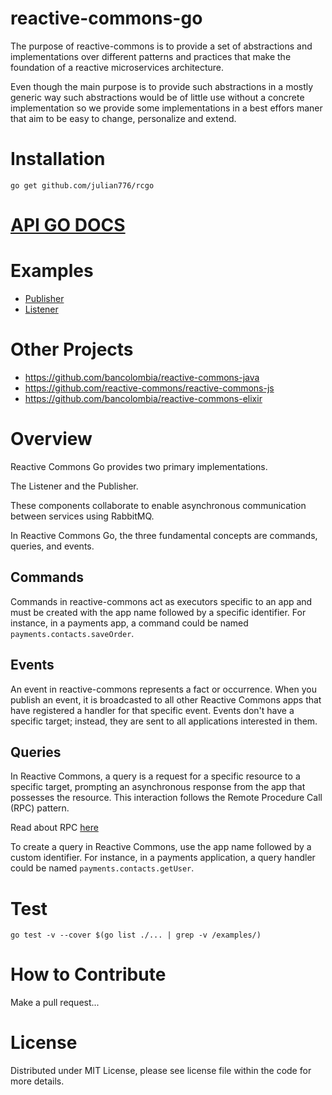 # reactive-commons-go

The purpose of reactive-commons is to provide a set of abstractions and implementations over different patterns and practices that make the foundation of a reactive microservices architecture.

Even though the main purpose is to provide such abstractions in a mostly generic way such abstractions would be of little use without a concrete implementation so we provide some implementations in a best effors maner that aim to be easy to change, personalize and extend.

# Installation

`go get github.com/julian776/rcgo`

# [API GO DOCS](https://pkg.go.dev/github.com/julian776/rcgo)

# Examples

- [Publisher](./examples/e2e/publisher.go)
- [Listener](./examples/e2e/listener.go)

# Other Projects

* https://github.com/bancolombia/reactive-commons-java
* https://github.com/reactive-commons/reactive-commons-js
* https://github.com/bancolombia/reactive-commons-elixir

# Overview

Reactive Commons Go provides two primary implementations.

The Listener and the Publisher.

These components collaborate to enable asynchronous communication between services using RabbitMQ.

In Reactive Commons Go, the three fundamental concepts are commands, queries, and events.

## Commands

Commands in reactive-commons act as executors specific to an app and must be created with the app name followed by a specific identifier. For instance, in a payments app, a command could be named `payments.contacts.saveOrder`.

## Events

An event in reactive-commons represents a fact or occurrence. When you publish an event, it is broadcasted to all other Reactive Commons apps that have registered a handler for that specific event. Events don't have a specific target; instead, they are sent to all applications interested in them.

## Queries

In Reactive Commons, a query is a request for a specific resource to a specific target, prompting an asynchronous response from the app that possesses the resource. This interaction follows the Remote Procedure Call (RPC) pattern.

Read about RPC [here](https://www.rabbitmq.com/tutorials/tutorial-six-go.html)

To create a query in Reactive Commons, use the app name followed by a custom identifier. For instance, in a payments application, a query handler could be named `payments.contacts.getUser`.

# Test

`go test -v --cover $(go list ./... | grep -v /examples/)`

# How to Contribute

Make a pull request...

# License

Distributed under MIT License, please see license file within the code for more details.
